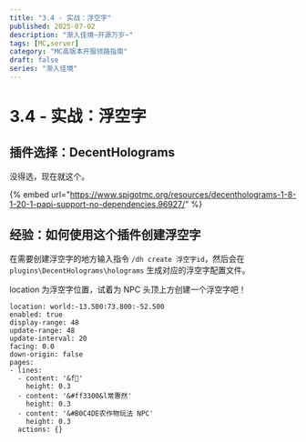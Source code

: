 ```yaml
---
title: "3.4 - 实战：浮空字"
published: 2025-07-02
description: "渐入佳境~开源万岁~"
tags: [MC,server]
category: "MC高版本开服领路指南"
draft: false
series: "渐入佳境"
---
```


# 3.4 - 实战：浮空字

## 插件选择：DecentHolograms

没得选，现在就这个。

{% embed url="https://www.spigotmc.org/resources/decentholograms-1-8-1-20-1-papi-support-no-dependencies.96927/" %}

## 经验：如何使用这个插件创建浮空字

在需要创建浮空字的地方输入指令 `/dh create 浮空字id`，然后会在 `plugins\DecentHolograms\holograms` 生成对应的浮空字配置文件。

location 为浮空字位置，试着为 NPC 头顶上方创建一个浮空字吧！

```
location: world:-13.500:73.800:-52.500
enabled: true
display-range: 48
update-range: 48
update-interval: 20
facing: 0.0
down-origin: false
pages:
- lines:
  - content: '&f'
    height: 0.3
  - content: '&#ff3300&l常惠然'
    height: 0.3
  - content: '&#B0C4DE农作物玩法 NPC'
    height: 0.3
  actions: {}
```

